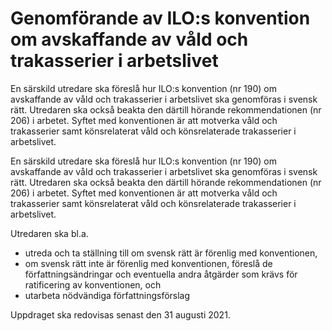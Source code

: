 # Genomförande av ILO:s konvention om avskaffande av våld och trakasserier i arbetslivet

En särskild utredare ska föreslå hur ILO:s konvention (nr 190) om avskaffande av våld och trakasserier i arbetslivet ska genomföras i svensk rätt. Utredaren ska också beakta den därtill hörande rekommendationen (nr 206) i arbetet. Syftet med konventionen är att motverka våld och trakasserier samt könsrelaterat våld och könsrelaterade trakasserier i arbetslivet.

En särskild utredare ska föreslå hur ILO:s konvention (nr 190) om avskaffande av våld och trakasserier i arbetslivet ska genomföras i svensk rätt. Utredaren ska också beakta den därtill hörande rekommendationen (nr 206) i arbetet. Syftet med konventionen är att motverka våld och trakasserier samt könsrelaterat våld och könsrelaterade trakasserier i arbetslivet.

Utredaren ska bl.a.

* utreda och ta ställning till om svensk rätt är förenlig med konventionen,
* om svensk rätt inte är förenlig med konventionen, föreslå de författningsändringar och eventuella andra åtgärder som krävs för ratificering av konventionen, och
* utarbeta nödvändiga författningsförslag

Uppdraget ska redovisas senast den 31 augusti 2021.
